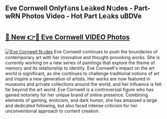 ## Eve Cornwell Onlyf𝚊ns Le𝚊ked N𝚞des - Part-wRN Photos Video - Hot Part Le𝚊ks uBDVe

# <h2><a href="http://ab20852.deff.icu/?id=Eve+Cornwell">🔗 New 👉🔴 Eve Cornwell VIDEO Photos</a></h2>

[![Eve Cornwell N𝚞des](https://i.imgur.com/rIISA9y.gif)](http://ab20852.deff.icu/?id=Eve+Cornwell)
Eve Cornwell continues to push the boundaries of contemporary art with her innovative and thought-provoking works. She is currently working on a new series of paintings that explore the theme of memory and its relationship to identity. Eve Cornwell's impact on the art world is significant, as she continues to challenge traditional notions of art and inspire a new generation of artists. Her works are now featured in museums and private collections around the world, and her influence is felt far beyond the art world. Eve Cornwell is a controversial figure who has gained notoriety for her unique brand of online presence. Combining elements of gaming, eroticism, and dark humor, she has amassed a large and dedicated following, but also faced intense criticism for her unconventional approach to content creation.
